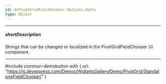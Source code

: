 ```yaml
---
id: dxPivotGridFieldChooser.Options.texts
type: Object
---
```

---
##### shortDescription
Strings that can be changed or localized in the PivotGridFieldChooser UI component.

---
#include common-demobutton with {
    url: "https://js.devexpress.com/Demos/WidgetsGallery/Demo/PivotGrid/StandaloneFieldChooser/"
}